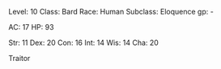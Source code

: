 Level: 10
Class: Bard
Race: Human 
Subclass: Eloquence
gp: -

AC: 17
HP: 93

Str: 11
Dex: 20
Con: 16
Int: 14
Wis: 14
Cha: 20

Traitor
